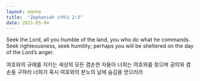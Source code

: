 ```yaml
---
layout: manna
title:  "Zephaniah 스바냐 2:3"
date: 2021-05-04
---
```

Seek the Lord, all you humble of the land,
    you who do what he commands.
Seek righteousness, seek humility;
    perhaps you will be sheltered
    on the day of the Lord’s anger.

여호와의 규례를 지키는 세상의 모든 겸손한 자들아 너희는 여호와를 찾으며 공의와 겸손을 구하라 너희가 혹시 여호와의 분노의 날에 숨김을 얻으리라
